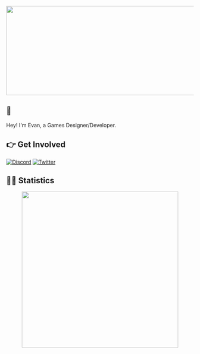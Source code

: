 <p align="center">
  <img width="612" height="240" src=""> 
</p>

## 👋
Hey! I'm Evan, a Games Designer/Developer.

## 👉 Get Involved
[![Discord](https://img.shields.io/badge/Discord-%237289DA.svg?style=for-the-badge&logo=discord&logoColor=white)](https://discord.gg/8JKrswtngG)
[![Twitter](https://img.shields.io/badge/Twitter-%231DA1F2.svg?style=for-the-badge&logo=Twitter&logoColor=white)](https://twitter.com/_evanvfx)

## 👨‍💻 Statistics
<p align="center">
 <a href=https://ko-fi.com/nexus><img width="420" src=https://github-readme-stats.vercel.app/api?username=evanballl&count_private=true&show_icons=true&title_color=dc143c&text_color=ffffff&icon_color=dc143c&hide_border=true&bg_color=282a36&layout=compact&hide_title=false&hide_rank=false><a>
</p>
